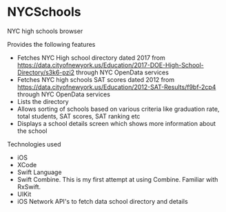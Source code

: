 # NYCSchools
NYC high schools browser

Provides the following features
- Fetches NYC High school directory dated 2017 from https://data.cityofnewyork.us/Education/2017-DOE-High-School-Directory/s3k6-pzi2 through NYC OpenData services 
- Fetches NYC high schools SAT scores dated 2012 from https://data.cityofnewyork.us/Education/2012-SAT-Results/f9bf-2cp4  through NYC OpenData services
- Lists the directory
- Allows sorting of schools based on various criteria like graduation rate, total students, SAT scores, SAT ranking etc
- Displays a school details screen which shows more information about the school

Technologies used
- iOS
- XCode
- Swift Language
- Swift Combine. This is my first attempt at using Combine. Familiar with RxSwift.
- UIKit
- iOS Network API's to fetch data school directory and details
